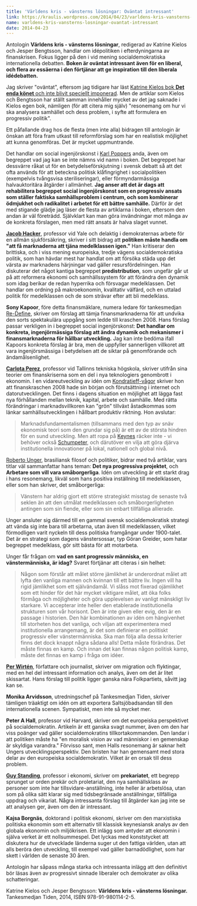 ```yaml
---
title: 'Världens kris - vänsterns lösningar: Oväntat intressant'
link: https://kraulis.wordpress.com/2014/04/23/varldens-kris-vansterns-losningar-ovantat-intressant/
name: varldens-kris-vansterns-losningar-ovantat-intressant
date: 2014-04-23
---
```

Antologin **Världens kris - vänsterns lösningar**, redigerad av Katrine Kielos och Jesper Bengtsson, handlar om idépolitiken i efterdyningarna av finanskrisen. Fokus ligger på den i vid mening socialdemokratiska internationella debatten. **Boken är oväntat intressant även för en liberal, och flera av essäerna i den förtjänar att ge inspiration till den liberala idédebatten.**

Jag skriver "oväntat", eftersom jag tidigare har läst [Katrine Kielos bok **Det enda könet** och inte blivit speciellt imponerad](/posts/). Men de artiklar som Kielos och Bengtsson har ställt samman innehåller mycket av det jag saknade i Kielos egen bok, nämligen (för att citera mig själv) "resonemang om hur vi ska analysera samhället och dess problem, i syfte att formulera en progressiv politik".

Ett påfallande drag hos de flesta (men inte alla) bidragen till antologin är  önskan att föra fram utkast till reformförslag som har en realistisk möjlighet att kunna genomföras. Det är mycket uppmuntrande.



Det handlar om social ingenjörskonst i [Karl Poppers](http://en.wikipedia.org/wiki/Karl_popper) anda, även om begreppet vad jag kan se inte nämns vid namn i boken. Det begreppet har dessvärre råkat ut för en betydelseförskjutning i svensk debatt så att det ofta används för att beteckna politisk klåfingrighet i socialpolitiken (exempelvis tvångsvisa steriliseringar), eller förmyndarmässiga halvauktoritära åtgärder i allmänhet. **Jag anser att det är dags att rehabilitera begreppet social ingenjörskonst som en progressiv ansats som ställer faktiska samhällsproblem i centrum, och som kombinerar ödmjukhet och radikalitet i arbetet för ett bättre samhälle.** Därför är det med stigande glädje jag läser de flesta av artiklarna i boken, eftersom den andan är väl företrädd. Självklart kan man göra invändningar mot många av de konkreta förslagen, men med rätt ansats är halva slaget vunnet.

[**Jacob Hacker**](http://en.wikipedia.org/wiki/Jacob_Hacker), professor vid Yale och delaktig i demokraternas arbete för en allmän sjukförsäkring, skriver i sitt bidrag att **politiken måste handla om "att få marknaderna att tjäna medelklassen igen."** Han kritiserar den brittiska, och i viss mening europeiska, tredje vägens socialdemokratiska politik, som han hävdar mest har handlat om att försöka städa upp det värsta av marknadens härjningar vad gäller resursfördelningen. Han diskuterar det något kantiga begreppet **predistribution**, som ungefär går ut på att reformera ekonomi och samhällssystem för att förändra den dynamik som idag berikar de redan hyperrika och försvagar medelklassen. Det handlar om ordning på makroekonomin, kvalitativ välfärd, och en uttalad politik för medelklassen och de som strävar efter att bli medelklass.

**Sony Kapoor**, före detta finansmäklare, numera ledare för tankesmedjan [Re-Define](http://en.wikipedia.org/wiki/Re-Define), skriver om förslag att tämja finansmarknaderna för att undvika den sorts spektakulära uppgång som ledde till kraschen 2008. Hans förslag passar verkligen in i begreppet social ingenjörskonst: **Det handlar om konkreta, ingenjörmässiga förslag att ändra dynamik och mekanismer i finansmarknaderna för hållbar utveckling.** Jag kan inte bedöma ifall Kapoors konkreta förslag är bra, men de uppfyller sannerligen villkoret att vara ingenjörsmässiga i betydelsen att de siktar på genomförande och ändamålsenlighet.

[**Carlota Perez**](http://en.wikipedia.org/wiki/Carlota_Perez), professor vid Tallinns tekniska högskola, skriver utifrån sina teorier om finanskriserna som en del i nya teknologiers genombrott i ekonomin. I en vidareutveckling av idén om [Kondratieff-vågor](http://en.wikipedia.org/wiki/Kondratieff_waves) skriver hon att finanskraschen 2008 hade sin början och förutsättning i internet och datorutvecklingen. Det finns i dagens situation en möjlighet att lägga fast nya förhållanden mellan teknik, kapital, arbete och samhälle. Med rätta förändringar i marknadsvillkoren kan "grön" tillväxt åstadkommas som länkar samhällsutvecklingen i hållbart produktiv riktning. Hon avslutar:

> Marknadsfundamentalismen (tillsammans med den typ av snäv ekonomisk teori som den grundar sig på) är ett av de största hindren för en sund utveckling. Men att ropa på [Keynes](http://en.wikipedia.org/wiki/Keynes) räcker inte - vi behöver också [Schumpeter](http://en.wikipedia.org/wiki/Schumpeter), och därutöver en vilja att göra djärva institutionella innovationer på lokal, nationell och global nivå.

[Roberto Unger](http://en.wikipedia.org/wiki/Roberto_Unger), brasiliansk filosof och politiker, bidrar med två artiklar, vars titlar väl sammanfattar hans teman: **Det nya progressiva projektet**, och **Arbetare som vill vara småborgerliga**. Idén om utveckling är ett starkt drag i hans resonemang, likväl som hans positiva inställning till medelklassen, eller som han skriver, det småborgerliga:

> Vänstern har aldrig gjort ett större strategiskt misstag de senaste två seklen än att den utmålat medelklassen och småborgerligheten antingen som sin fiende, eller som sin enbart tillfälliga allierade.

Unger ansluter sig därmed till en gammal svensk socialdemokratisk strategi att vända sig inte bara till arbetarna, utan även till medelklassen, vilket förmodligen varit nyckeln till dess politiska framgångar under 1900-talet. Det är en strategi som dagens vänstersossar, typ Göran Greider, som hatar begreppet medelklass, gör sitt bästa för att motarbeta.

Unger får frågan om **vad en sant progressiv människa, en vänstermänniska, är idag?** Svaret förtjänar att citeras i sin helhet:

> Någon som förstår att målet större jämlikhet är underordnat målet att lyfta den vanliga mannen och kvinnan till ett bättre liv. Ingen vill ha rigid jämlikhet som ett självändamål. Vi slåss mot fixerad ojämlikhet som ett hinder för det här mycket viktigare målet, att öka folks förmåga och möjligheter och göra upplevelsen av vanligt mänskligt liv starkare. Vi accepterar inte heller den etablerade institutionella strukturen som vår horisont. Den är inte given eller evig, den är en passage i historien. Den här kombinationen av idén om hängivenhet till storheten hos det vanliga, och viljan att experimentera med institutionella arrangemang, är det som definierar en politiskt progressiv eller vänstermänniska. Ska man följa alla dessa kriterier finns det dock knappt några sådana alls! Detta måste förändras. Det måste finnas en kamp. Och innan det kan finnas någon politisk kamp, måste det finnas en kamp i fråga om idéer.

[**Per Wirtén**](http://sv.wikipedia.org/wiki/Per_Wirten), författare och journalist, skriver om migration och flyktingar, med en hel del intressant information och analys, även om det är litet skissartat. Hans förslag till politik ligger ganska nära Folkpartiets, såvitt jag kan se.

**Monika Arvidsson**, utredningschef på Tankesmedjan Tiden, skriver tämligen träaktigt om idén om att exportera Saltsjöbadsandan till den internationella scenen. Sympatiskt, men inte så mycket mer.

**Peter A Hall**, professor vid Harvard, skriver om det europeiska perspektivet på socialdemokratin. Artikeln är ett ganska svagt nummer, även om den har viss poänger vad gäller socialdemokratins tillkortakommanden. Den landar i att politiken måste ha "en moralisk vision av vad människor i en gemenskap är skyldiga varandra." Förvisso sant, men Halls resonemang är saknar helt Ungers utvecklingsperspektiv. Den bristen har han gemensamt med stora delar av den europeiska socialdemokratin. Vilket är en orsak till dess problem.

[**Guy Standing**](http://en.wikipedia.org/wiki/Guy_Standing_(economist)), professor i ekonomi, skriver om **prekariatet**, ett begrepp sprunget ur orden prekär och proletariat, den nya samhällsklass av personer som inte har tillsvidare-anställning, inte heller är arbetslösa, utan som på olika sätt klarar sig med tidsbegränsade anställningar, tillfälliga uppdrag och vikariat. Några intressanta förslag till åtgärder kan jag inte se att analysen ger, även om den är intressant.

**Kajsa Borgnäs**, doktorand i politisk ekonomi, skriver om den marxistiska politiska ekonomin som ett alternativ till klassisk keynesiansk analys av den globala ekonomin och miljökrisen. Ett inlägg som antyder att ekonomin i själva verket är ett nollsummespel. Det lyckas med konststycket att diskutera hur de utvecklade länderna suger ut den fattiga världen, utan att alls beröra den utveckling, till exempel vad gäller barnadödlighet, som har skett i världen de senaste 30 åren.

Antologin har såpass många starka och intressanta inlägg att den definitivt bör läsas även av progressivt sinnade liberaler och demokrater av olika schatteringar.

Katrine Kielos och Jesper Bengtsson: **Världens kris - vänsterns lösningar.** Tankesmedjan Tiden, 2014, ISBN 978-91-980114-2-5.

